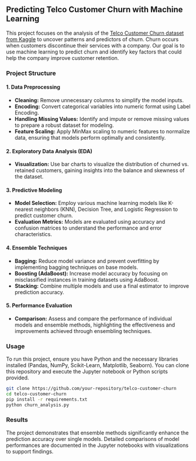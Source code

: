 
## Predicting Telco Customer Churn with Machine Learning 

This project focuses on the analysis of the [Telco Customer Churn dataset from Kaggle](https://www.kaggle.com/datasets/blastchar/telco-customer-churn/data) to uncover patterns and predictors of churn. Churn occurs when customers discontinue their services with a company. Our goal is to use machine learning to predict churn and identify key factors that could help the company improve customer retention.

### Project Structure

#### 1. Data Preprocessing
- **Cleaning:** Remove unnecessary columns to simplify the model inputs.
- **Encoding:** Convert categorical variables into numeric format using Label Encoding.
- **Handling Missing Values:** Identify and impute or remove missing values to prepare a robust dataset for modeling.
- **Feature Scaling:** Apply MinMax scaling to numeric features to normalize data, ensuring that models perform optimally and consistently.

#### 2. Exploratory Data Analysis (EDA)
- **Visualization:** Use bar charts to visualize the distribution of churned vs. retained customers, gaining insights into the balance and skewness of the dataset.

#### 3. Predictive Modeling
- **Model Selection:** Employ various machine learning models like K-nearest neighbors (KNN), Decision Tree, and Logistic Regression to predict customer churn.
- **Evaluation Metrics:** Models are evaluated using accuracy and confusion matrices to understand the performance and error characteristics.

#### 4. Ensemble Techniques
- **Bagging:** Reduce model variance and prevent overfitting by implementing bagging techniques on base models.
- **Boosting (AdaBoost):** Increase model accuracy by focusing on misclassified instances in training datasets using AdaBoost.
- **Stacking:** Combine multiple models and use a final estimator to improve prediction accuracy.

#### 5. Performance Evaluation
- **Comparison:** Assess and compare the performance of individual models and ensemble methods, highlighting the effectiveness and improvements achieved through ensembling techniques.

### Usage

To run this project, ensure you have Python and the necessary libraries installed (Pandas, NumPy, Scikit-Learn, Matplotlib, Seaborn). You can clone this repository and execute the Jupyter notebook or Python scripts provided.

```bash
git clone https://github.com/your-repository/telco-customer-churn
cd telco-customer-churn
pip install -r requirements.txt
python churn_analysis.py
```

### Results

The project demonstrates that ensemble methods significantly enhance the prediction accuracy over single models. Detailed comparisons of model performances are documented in the Jupyter notebooks with visualizations to support findings.
